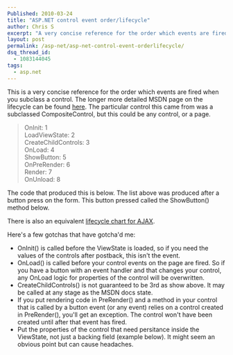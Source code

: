 ```yaml
---
Published: 2010-03-24
title: "ASP.NET control event order/lifecycle"
author: Chris S
excerpt: "A very concise reference for the order which events are fired when you subclass a control"
layout: post
permalink: /asp-net/asp-net-control-event-orderlifecycle/
dsq_thread_id:
  - 1083144045
tags:
  - asp.net
---
```

This is a very concise reference for the order which events are fired when you subclass a control. The longer more detailed MSDN page on the lifecycle can be found [here][1]. The particular control this came from was a subclassed CompositeControl, but this could be any control, or a page.

<!--more-->

> OnInit: 1   
> LoadViewState: 2   
> CreateChildControls: 3   
> OnLoad: 4   
> ShowButton: 5   
> OnPreRender: 6   
> Render: 7   
> OnUnload: 8 

The code that produced this is below. The list above was produced after a button press on the form. This button pressed called the ShowButton() method below.

<script src="https://gist.github.com/yetanotherchris/4952931.js"></script>

There is also an equivalent [lifecycle chart for AJAX][2].

Here's a few gotchas that have gotcha'd me:

  * OnInit() is called before the ViewState is loaded, so if you need the values of the controls after postback, this isn't the event.
  * OnLoad() is called before your control events on the page are fired. So if you have a button with an event handler and that changes your control, any OnLoad logic for properties of the control will be overwritten.
  * CreateChildControls() is not guaranteed to be 3rd as show above. It may be called at any stage as the MSDN docs state.
  * If you put rendering code in PreRender() and a method in your control that is called by a button event (or any event) relies on a control created in PreRender(), you'll get an exception. The control won't have been created until after that event has fired.
  * Put the properties of the control that need persitance inside the ViewState, not just a backing field (example below). It might seem an obvious point but can cause headaches.

<script src="https://gist.github.com/yetanotherchris/4952974.js"></script>

 [1]: http://msdn.microsoft.com/en-us/library/aa719775(VS.71).aspx
 [2]: http://aspnetresources.com/downloads/MS%20Ajax%20Client%20Life-Cycle%20Events.pdf